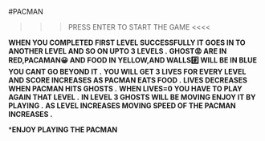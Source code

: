 #PACMAN

>>> PRESS ENTER TO START THE GAME <<<<

**WHEN YOU COMPLETED FIRST LEVEL SUCCESSFULLY  IT GOES IN TO ANOTHER LEVEL AND SO ON UPTO 3 LEVELS .**
**GHOST😡 ARE IN RED,PACAMAN😀 AND FOOD IN YELLOW,AND WALLS#️⃣ WILL BE IN BLUE YOU CANT GO BEYOND IT .**
**YOU WILL GET 3 LIVES FOR EVERY LEVEL AND SCORE INCREASES AS PACMAN EATS FOOD .**
**LIVES DECREASES WHEN PACMAN HITS GHOSTS .**
**WHEN LIVES=0 YOU HAVE TO PLAY AGAIN THAT LEVEL .**
**IN LEVEL 3 GHOSTS WILL BE MOVING ENJOY IT BY PLAYING .**
**AS LEVEL INCREASES MOVING SPEED OF THE PACMAN INCREASES .**

*******ENJOY PLAYING THE PACMAN******

